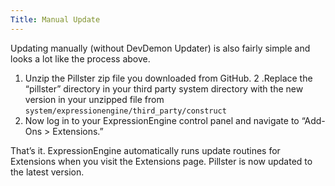 ```yaml
---
Title: Manual Update
---
```


Updating manually (without DevDemon Updater) is also fairly simple and looks a lot like the process above.

1. Unzip the Pillster zip file you downloaded from GitHub.
2 .Replace the “pillster” directory in your third party system directory with the new version in your unzipped file from `system/expressionengine/third_party/construct`
3. Now log in to your ExpressionEngine control panel and navigate to “Add-Ons > Extensions.”

That’s it. ExpressionEngine automatically runs update routines for Extensions when you visit the Extensions page. Pillster is now updated to the latest version.
